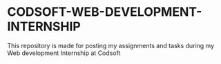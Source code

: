 # CODSOFT-WEB-DEVELOPMENT-INTERNSHIP
This repository is made for posting my assignments and tasks during my Web development Internship at Codsoft
